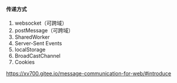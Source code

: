 #### 传递方式

1. websocket（可跨域）
2. postMessage（可跨域）
3. SharedWorker
4. Server-Sent Events
5. localStorage
6. BroadCastChannel
7. Cookies

 https://xv700.gitee.io/message-communication-for-web/#introduce 